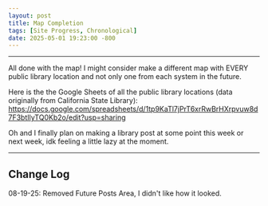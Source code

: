 ```yaml
---
layout: post
title: Map Completion 
tags: [Site Progress, Chronological]
date: 2025-05-01 19:23:00 -800
---
```

---
All done with the map! I might consider make a different map with EVERY public library location and not only one from each system in the future.

Here is the the Google Sheets of all the public library locations (data originally from California State Library): https://docs.google.com/spreadsheets/d/1tp9KaTl7jPrT6xrRwBrHXrpvuw8d7F3btIlyTQ0Kb2o/edit?usp=sharing

Oh and I finally plan on making a library post at some point this week or next week, idk feeling a little lazy at the moment. 

---

<h2>Change Log</h2>
08-19-25: Removed Future Posts Area, I didn't like how it looked.
